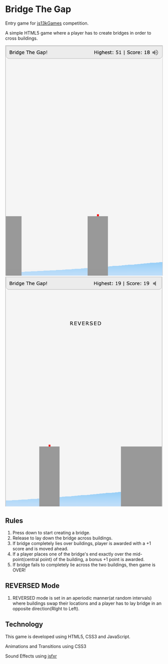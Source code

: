 Bridge The Gap
==============

Entry game for [js13kGames](http://2015.js13kgames.com/) competition.

A simple HTML5 game where a player has to create bridges in order to cross buildings.

![alt text](screenshots/normal_mode_sound_on.png "Normal mode with sound on")
![alt text](screenshots/reversed_mode_sound_off.png "Reversed mode with sound off")


Rules
-----

1. Press down to start creating a bridge.
2. Release to lay down the bridge across buildings.
3. If bridge completely lies over buildings, player is awarded with a +1 score and is moved ahead.
4. If a player places one of the bridge's end exactly over the mid-point(central point) of the building, a bonus +1 point is awarded.
5. If bridge fails to completely lie across the two buildings, then game is OVER!

REVERSED Mode
-------------

1. REVERSED mode is set in an aperiodic manner(at random intervals) where buildings swap their locations and a player has to lay bridge in an opposite direction(RIght to Left).

Technology
----------

This game is developed using HTML5, CSS3 and JavaScript.

Animations and Transitions using CSS3

Sound Effects using [jsfxr](https://github.com/mneubrand/jsfxr)
